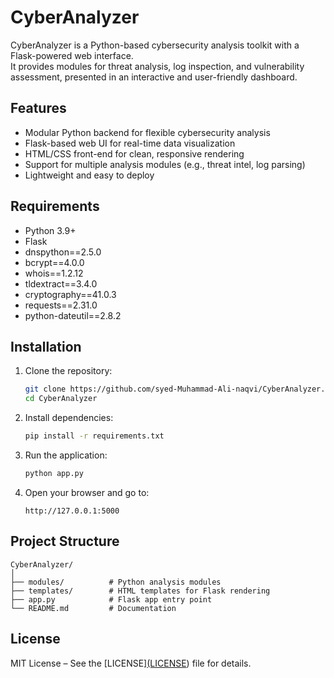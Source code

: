 # CyberAnalyzer

CyberAnalyzer is a Python-based cybersecurity analysis toolkit with a Flask-powered web interface.  
It provides modules for threat analysis, log inspection, and vulnerability assessment, presented in an interactive and user-friendly dashboard.

## Features
- Modular Python backend for flexible cybersecurity analysis
- Flask-based web UI for real-time data visualization
- HTML/CSS front-end for clean, responsive rendering
- Support for multiple analysis modules (e.g., threat intel, log parsing)
- Lightweight and easy to deploy

## Requirements
- Python 3.9+
- Flask
- dnspython==2.5.0
- bcrypt==4.0.0
- whois==1.2.12
- tldextract==3.4.0
- cryptography==41.0.3
- requests==2.31.0
- python-dateutil==2.8.2


## Installation
1. Clone the repository:
   ```bash
   git clone https://github.com/syed-Muhammad-Ali-naqvi/CyberAnalyzer.git
   cd CyberAnalyzer
   ```

2. Install dependencies:
   ```bash
   pip install -r requirements.txt
   ```

3. Run the application:
   ```bash
   python app.py
   ```

4. Open your browser and go to:
   ```
   http://127.0.0.1:5000
   ```

## Project Structure
```
CyberAnalyzer/
│
├── modules/          # Python analysis modules
├── templates/        # HTML templates for Flask rendering
├── app.py            # Flask app entry point
└── README.md         # Documentation
```

## License
MIT License – See the [LICENSE][(LICENSE](https://github.com/syed-Muhammad-Ali-naqvi/CyberAnalyzer/blob/main/LICENSE)) file for details.
